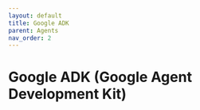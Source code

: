 ```yaml
---
layout: default
title: Google ADK
parent: Agents
nav_order: 2
---
```


# Google ADK (Google Agent Development Kit)